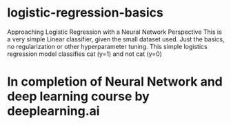 # logistic-regression-basics
Approaching Logistic Regression with a Neural Network Perspective
This is a very simple Linear classifier, given the small dataset used. Just the basics, no regularization or other hyperparameter tuning. 
This simple logistics regression model classifies cat (y=1) and not cat (y=0)




# In completion of Neural Network and deep learning course by deeplearning.ai
